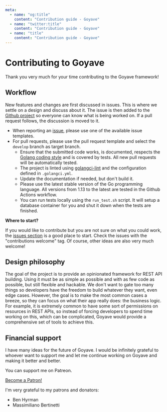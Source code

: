 ```yaml
---
meta:
  - name: "og:title"
    content: "Contribution guide - Goyave"
  - name: "twitter:title"
    content: "Contribution guide - Goyave"
  - name: "title"
    content: "Contribution guide - Goyave"
---
```


# Contributing to Goyave

Thank you very much for your time contributing to the Goyave framework!

## Workflow

New features and changes are first discussed in issues. This is where we settle on a design and discuss about it. The issue is then added to the [Github project](https://github.com/System-Glitch/goyave/projects) so everyone can know what is being worked on. If a pull request follows, the discussion is moved to it.

- When reporting an [issue](https://github.com/System-Glitch/goyave/issues/new/choose), please use one of the available issue templates.
- For pull requests, please use the pull request template and select the `develop` branch as target branch.
    - Ensure that the submitted code works, is documented, respects the [Golang coding style](https://golang.org/doc/effective_go.html) and is covered by tests. All new pull requests will be automatically tested.
    - The project is linted using [golangci-lint](https://github.com/golangci/golangci-lint) and the configuration defined in `.golangci.yml`.
    - Update the documentation if needed, but don't build it.
    - Please use the latest stable version of the Go programming language. All versions from 1.13 to the latest are tested in the Github Actions workflow.
    - You can run tests locally using the `run_test.sh` script. It will setup a database container for you and shut it down when the tests are finished.

**Where to start?**

If you would like to contribute but you are not sure on what you could work, the [issues section](https://github.com/System-Glitch/goyave/issues) is a good place to start. Check the issues with the "contributions welcome" tag. Of course, other ideas are also very much welcome!

## Design philosophy

The goal of the project is to provide an opinionated framework for REST API building. Using it must be as simple as possible and with as few code as possible, but still flexible and hackable. We don't want to gate too many things so developers have the freedom to build whatever they want, even edge cases. However, the goal is to make the most common cases a breeze, so they can focus on what their app really does: the business logic. For example, it is extremely common to have some sort of permissions on resources in REST APIs, so instead of forcing developers to spend time working on this, which can be complicated, Goyave would provide a comprehensive set of tools to achieve this.

## Financial support

I have many ideas for the future of Goyave. I would be infinitely grateful to whoever want to support me and let me continue working on Goyave and making it better and better.

You can support me on Patreon.

<a href="https://www.patreon.com/bePatron?u=25997573" data-patreon-widget-type="become-patron-button">Become a Patron!</a><script async src="https://c6.patreon.com/becomePatronButton.bundle.js"></script>

I'm very grateful to my patrons and donators:

- Ben Hyrman
- Massimiliano Bertinetti